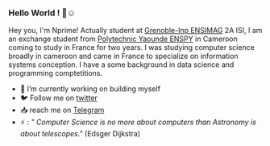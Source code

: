 ### Hello World ! 👋☺️


Hey you, I'm Nprime! Actually student at [Grenoble-Inp ENSIMAG](https://ensimag.grenoble-inp.fr/) 2A ISI, I am an exchange student from [Polytechnic Yaounde ENSPY](https://www.polytechnique.cm) in Cameroon coming to study in France for two years. I was studying computer science broadly in cameroon and came in France to specialize on information systems conception. I have a some background in data science and programming comptetitions.

- 🔭 I’m currently working on building myself
- 🐦️ Follow me on [twitter](https://twitter.com/nprime496)
- 📥️ reach me on [Telegram](https://t.me/nprime496)
- ⚡ : *" Computer Science is no more about computers than Astronomy is about telescopes."* (Edsger Dijkstra)
